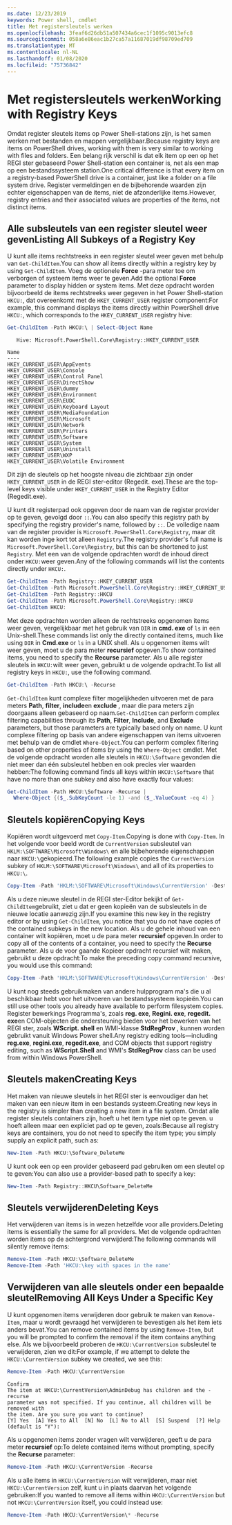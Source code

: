 ```yaml
---
ms.date: 12/23/2019
keywords: Power shell, cmdlet
title: Met registersleutels werken
ms.openlocfilehash: 3feaf6d26db51a507434a6cec1f1095c9013efc8
ms.sourcegitcommit: 058a6e86eac1b27ca57a11687019df98709ed709
ms.translationtype: MT
ms.contentlocale: nl-NL
ms.lasthandoff: 01/08/2020
ms.locfileid: "75736842"
---
```

# <a name="working-with-registry-keys"></a><span data-ttu-id="cce42-103">Met registersleutels werken</span><span class="sxs-lookup"><span data-stu-id="cce42-103">Working with Registry Keys</span></span>

<span data-ttu-id="cce42-104">Omdat register sleutels items op Power Shell-stations zijn, is het samen werken met bestanden en mappen vergelijkbaar.</span><span class="sxs-lookup"><span data-stu-id="cce42-104">Because registry keys are items on PowerShell drives, working with them is very similar to working with files and folders.</span></span> <span data-ttu-id="cce42-105">Een belang rijk verschil is dat elk item op een op het REGI ster gebaseerd Power Shell-station een container is, net als een map op een bestandssysteem station.</span><span class="sxs-lookup"><span data-stu-id="cce42-105">One critical difference is that every item on a registry-based PowerShell drive is a container, just like a folder on a file system drive.</span></span> <span data-ttu-id="cce42-106">Register vermeldingen en de bijbehorende waarden zijn echter eigenschappen van de items, niet de afzonderlijke items.</span><span class="sxs-lookup"><span data-stu-id="cce42-106">However, registry entries and their associated values are properties of the items, not distinct items.</span></span>

## <a name="listing-all-subkeys-of-a-registry-key"></a><span data-ttu-id="cce42-107">Alle subsleutels van een register sleutel weer geven</span><span class="sxs-lookup"><span data-stu-id="cce42-107">Listing All Subkeys of a Registry Key</span></span>

<span data-ttu-id="cce42-108">U kunt alle items rechtstreeks in een register sleutel weer geven met behulp van `Get-ChildItem`.</span><span class="sxs-lookup"><span data-stu-id="cce42-108">You can show all items directly within a registry key by using `Get-ChildItem`.</span></span> <span data-ttu-id="cce42-109">Voeg de optionele **Force** -para meter toe om verborgen of systeem items weer te geven.</span><span class="sxs-lookup"><span data-stu-id="cce42-109">Add the optional **Force** parameter to display hidden or system items.</span></span> <span data-ttu-id="cce42-110">Met deze opdracht worden bijvoorbeeld de items rechtstreeks weer gegeven in het Power Shell-station `HKCU:`, dat overeenkomt met de `HKEY_CURRENT_USER` register component:</span><span class="sxs-lookup"><span data-stu-id="cce42-110">For example, this command displays the items directly within PowerShell drive `HKCU:`, which corresponds to the `HKEY_CURRENT_USER` registry hive:</span></span>

```powershell
Get-ChildItem -Path HKCU:\ | Select-Object Name
```

```Output
   Hive: Microsoft.PowerShell.Core\Registry::HKEY_CURRENT_USER

Name
----
HKEY_CURRENT_USER\AppEvents
HKEY_CURRENT_USER\Console
HKEY_CURRENT_USER\Control Panel
HKEY_CURRENT_USER\DirectShow
HKEY_CURRENT_USER\dummy
HKEY_CURRENT_USER\Environment
HKEY_CURRENT_USER\EUDC
HKEY_CURRENT_USER\Keyboard Layout
HKEY_CURRENT_USER\MediaFoundation
HKEY_CURRENT_USER\Microsoft
HKEY_CURRENT_USER\Network
HKEY_CURRENT_USER\Printers
HKEY_CURRENT_USER\Software
HKEY_CURRENT_USER\System
HKEY_CURRENT_USER\Uninstall
HKEY_CURRENT_USER\WXP
HKEY_CURRENT_USER\Volatile Environment
```

<span data-ttu-id="cce42-111">Dit zijn de sleutels op het hoogste niveau die zichtbaar zijn onder `HKEY_CURRENT_USER` in de REGI ster-editor (Regedit. exe).</span><span class="sxs-lookup"><span data-stu-id="cce42-111">These are the top-level keys visible under `HKEY_CURRENT_USER` in the Registry Editor (Regedit.exe).</span></span>

<span data-ttu-id="cce42-112">U kunt dit registerpad ook opgeven door de naam van de register provider op te geven, gevolgd door `::`.</span><span class="sxs-lookup"><span data-stu-id="cce42-112">You can also specify this registry path by specifying the registry provider's name, followed by `::`.</span></span> <span data-ttu-id="cce42-113">De volledige naam van de register provider is `Microsoft.PowerShell.Core\Registry`, maar dit kan worden inge kort tot alleen `Registry`.</span><span class="sxs-lookup"><span data-stu-id="cce42-113">The registry provider's full name is `Microsoft.PowerShell.Core\Registry`, but this can be shortened to just `Registry`.</span></span> <span data-ttu-id="cce42-114">Met een van de volgende opdrachten wordt de inhoud direct onder `HKCU:`weer geven.</span><span class="sxs-lookup"><span data-stu-id="cce42-114">Any of the following commands will list the contents directly under `HKCU:`.</span></span>

```powershell
Get-ChildItem -Path Registry::HKEY_CURRENT_USER
Get-ChildItem -Path Microsoft.PowerShell.Core\Registry::HKEY_CURRENT_USER
Get-ChildItem -Path Registry::HKCU
Get-ChildItem -Path Microsoft.PowerShell.Core\Registry::HKCU
Get-ChildItem HKCU:
```

<span data-ttu-id="cce42-115">Met deze opdrachten worden alleen de rechtstreeks opgenomen items weer geven, vergelijkbaar met het gebruik van `DIR` in **cmd. exe** of `ls` in een Unix-shell.</span><span class="sxs-lookup"><span data-stu-id="cce42-115">These commands list only the directly contained items, much like using `DIR` in **Cmd.exe** or `ls` in a UNIX shell.</span></span> <span data-ttu-id="cce42-116">Als u opgenomen items wilt weer geven, moet u de para meter **recursief** opgeven.</span><span class="sxs-lookup"><span data-stu-id="cce42-116">To show contained items, you need to specify the **Recurse** parameter.</span></span> <span data-ttu-id="cce42-117">Als u alle register sleutels in `HKCU:`wilt weer geven, gebruikt u de volgende opdracht.</span><span class="sxs-lookup"><span data-stu-id="cce42-117">To list all registry keys in `HKCU:`, use the following command.</span></span>

```powershell
Get-ChildItem -Path HKCU:\ -Recurse
```

<span data-ttu-id="cce42-118">`Get-ChildItem` kunt complexe filter mogelijkheden uitvoeren met de para meters **Path**, **filter**, **include**en **exclude** , maar die para meters zijn doorgaans alleen gebaseerd op naam.</span><span class="sxs-lookup"><span data-stu-id="cce42-118">`Get-ChildItem` can perform complex filtering capabilities through its **Path**, **Filter**, **Include**, and **Exclude** parameters, but those parameters are typically based only on name.</span></span> <span data-ttu-id="cce42-119">U kunt complexe filtering op basis van andere eigenschappen van items uitvoeren met behulp van de cmdlet `Where-Object`.</span><span class="sxs-lookup"><span data-stu-id="cce42-119">You can perform complex filtering based on other properties of items by using the `Where-Object` cmdlet.</span></span> <span data-ttu-id="cce42-120">Met de volgende opdracht worden alle sleutels in `HKCU:\Software` gevonden die niet meer dan één subsleutel hebben en ook precies vier waarden hebben:</span><span class="sxs-lookup"><span data-stu-id="cce42-120">The following command finds all keys within `HKCU:\Software` that have no more than one subkey and also have exactly four values:</span></span>

```powershell
Get-ChildItem -Path HKCU:\Software -Recurse |
  Where-Object {($_.SubKeyCount -le 1) -and ($_.ValueCount -eq 4) }
```

## <a name="copying-keys"></a><span data-ttu-id="cce42-121">Sleutels kopiëren</span><span class="sxs-lookup"><span data-stu-id="cce42-121">Copying Keys</span></span>

<span data-ttu-id="cce42-122">Kopiëren wordt uitgevoerd met `Copy-Item`.</span><span class="sxs-lookup"><span data-stu-id="cce42-122">Copying is done with `Copy-Item`.</span></span> <span data-ttu-id="cce42-123">In het volgende voor beeld wordt de `CurrentVersion` subsleutel van `HKLM:\SOFTWARE\Microsoft\Windows\` en alle bijbehorende eigenschappen naar `HKCU:\`gekopieerd.</span><span class="sxs-lookup"><span data-stu-id="cce42-123">The following example copies the `CurrentVersion` subkey of `HKLM:\SOFTWARE\Microsoft\Windows\` and all of its properties to `HKCU:\`.</span></span>

```powershell
Copy-Item -Path 'HKLM:\SOFTWARE\Microsoft\Windows\CurrentVersion' -Destination HKCU:
```

<span data-ttu-id="cce42-124">Als u deze nieuwe sleutel in de REGI ster-Editor bekijkt of `Get-ChildItem`gebruikt, ziet u dat er geen kopieën van de subsleutels in de nieuwe locatie aanwezig zijn.</span><span class="sxs-lookup"><span data-stu-id="cce42-124">If you examine this new key in the registry editor or by using `Get-ChildItem`, you notice that you do not have copies of the contained subkeys in the new location.</span></span> <span data-ttu-id="cce42-125">Als u de gehele inhoud van een container wilt kopiëren, moet u de para meter **recursief** opgeven.</span><span class="sxs-lookup"><span data-stu-id="cce42-125">In order to copy all of the contents of a container, you need to specify the **Recurse** parameter.</span></span> <span data-ttu-id="cce42-126">Als u de voor gaande Kopieer opdracht recursief wilt maken, gebruikt u deze opdracht:</span><span class="sxs-lookup"><span data-stu-id="cce42-126">To make the preceding copy command recursive, you would use this command:</span></span>

```powershell
Copy-Item -Path 'HKLM:\SOFTWARE\Microsoft\Windows\CurrentVersion' -Destination HKCU: -Recurse
```

<span data-ttu-id="cce42-127">U kunt nog steeds gebruikmaken van andere hulpprogram ma's die u al beschikbaar hebt voor het uitvoeren van bestandssysteem kopieën.</span><span class="sxs-lookup"><span data-stu-id="cce42-127">You can still use other tools you already have available to perform filesystem copies.</span></span> <span data-ttu-id="cce42-128">Register bewerkings Programma's, zoals **reg. exe**, **Regini. exe**, **regedit. exe**en COM-objecten die ondersteuning bieden voor het bewerken van het REGI ster, zoals **WScript. shell** en WMI-klasse **StdRegProv** , kunnen worden gebruikt vanuit Windows Power shell.</span><span class="sxs-lookup"><span data-stu-id="cce42-128">Any registry editing tools—including **reg.exe**, **regini.exe**, **regedit.exe**, and COM objects that support registry editing, such as **WScript.Shell** and WMI's **StdRegProv** class can be used from within Windows PowerShell.</span></span>

## <a name="creating-keys"></a><span data-ttu-id="cce42-129">Sleutels maken</span><span class="sxs-lookup"><span data-stu-id="cce42-129">Creating Keys</span></span>

<span data-ttu-id="cce42-130">Het maken van nieuwe sleutels in het REGI ster is eenvoudiger dan het maken van een nieuw item in een bestands systeem.</span><span class="sxs-lookup"><span data-stu-id="cce42-130">Creating new keys in the registry is simpler than creating a new item in a file system.</span></span> <span data-ttu-id="cce42-131">Omdat alle register sleutels containers zijn, hoeft u het item type niet op te geven. u hoeft alleen maar een expliciet pad op te geven, zoals:</span><span class="sxs-lookup"><span data-stu-id="cce42-131">Because all registry keys are containers, you do not need to specify the item type; you simply supply an explicit path, such as:</span></span>

```powershell
New-Item -Path HKCU:\Software_DeleteMe
```

<span data-ttu-id="cce42-132">U kunt ook een op een provider gebaseerd pad gebruiken om een sleutel op te geven:</span><span class="sxs-lookup"><span data-stu-id="cce42-132">You can also use a provider-based path to specify a key:</span></span>

```powershell
New-Item -Path Registry::HKCU\Software_DeleteMe
```

## <a name="deleting-keys"></a><span data-ttu-id="cce42-133">Sleutels verwijderen</span><span class="sxs-lookup"><span data-stu-id="cce42-133">Deleting Keys</span></span>

<span data-ttu-id="cce42-134">Het verwijderen van items is in wezen hetzelfde voor alle providers.</span><span class="sxs-lookup"><span data-stu-id="cce42-134">Deleting items is essentially the same for all providers.</span></span> <span data-ttu-id="cce42-135">Met de volgende opdrachten worden items op de achtergrond verwijderd:</span><span class="sxs-lookup"><span data-stu-id="cce42-135">The following commands will silently remove items:</span></span>

```powershell
Remove-Item -Path HKCU:\Software_DeleteMe
Remove-Item -Path 'HKCU:\key with spaces in the name'
```

## <a name="removing-all-keys-under-a-specific-key"></a><span data-ttu-id="cce42-136">Verwijderen van alle sleutels onder een bepaalde sleutel</span><span class="sxs-lookup"><span data-stu-id="cce42-136">Removing All Keys Under a Specific Key</span></span>

<span data-ttu-id="cce42-137">U kunt opgenomen items verwijderen door gebruik te maken van `Remove-Item`, maar u wordt gevraagd het verwijderen te bevestigen als het item iets anders bevat.</span><span class="sxs-lookup"><span data-stu-id="cce42-137">You can remove contained items by using `Remove-Item`, but you will be prompted to confirm the removal if the item contains anything else.</span></span> <span data-ttu-id="cce42-138">Als we bijvoorbeeld proberen de `HKCU:\CurrentVersion` subsleutel te verwijderen, zien we dit:</span><span class="sxs-lookup"><span data-stu-id="cce42-138">For example, if we attempt to delete the `HKCU:\CurrentVersion` subkey we created, we see this:</span></span>

```powershell
Remove-Item -Path HKCU:\CurrentVersion
```

```Output
Confirm
The item at HKCU:\CurrentVersion\AdminDebug has children and the -recurse
parameter was not specified. If you continue, all children will be removed with
the item. Are you sure you want to continue?
[Y] Yes  [A] Yes to All  [N] No  [L] No to All  [S] Suspend  [?] Help (default is "Y"):
```

<span data-ttu-id="cce42-139">Als u opgenomen items zonder vragen wilt verwijderen, geeft u de para meter **recursief** op:</span><span class="sxs-lookup"><span data-stu-id="cce42-139">To delete contained items without prompting, specify the **Recurse** parameter:</span></span>

```powershell
Remove-Item -Path HKCU:\CurrentVersion -Recurse
```

<span data-ttu-id="cce42-140">Als u alle items in `HKCU:\CurrentVersion` wilt verwijderen, maar niet `HKCU:\CurrentVersion` zelf, kunt u in plaats daarvan het volgende gebruiken:</span><span class="sxs-lookup"><span data-stu-id="cce42-140">If you wanted to remove all items within `HKCU:\CurrentVersion` but not `HKCU:\CurrentVersion` itself, you could instead use:</span></span>

```powershell
Remove-Item -Path HKCU:\CurrentVersion\* -Recurse
```
